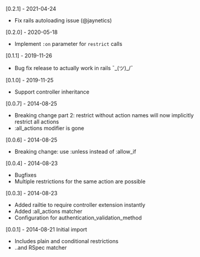 [0.2.1] - 2021-04-24
  * Fix rails autoloading issue (@jaynetics)

[0.2.0] - 2020-05-18
  * Implement `:on` parameter for `restrict` calls

[0.1.1] - 2019-11-26
  * Bug fix release to actually work in rails ¯\_(ツ)_/¯

[0.1.0] - 2019-11-25
  * Support controller inheritance

[0.0.7] - 2014-08-25
  * Breaking change part 2: restrict without action names will now implicitly restrict all actions
  * :all_actions modifier is gone

[0.0.6] - 2014-08-25
  * Breaking change: use :unless instead of :allow_if

[0.0.4] - 2014-08-23
  * Bugfixes
  * Multiple restrictions for the same action are possible

[0.0.3] - 2014-08-23
  * Added railtie to require controller extension instantly
  * Added :all_actions matcher
  * Configuration for authentication_validation_method

[0.0.1] - 2014-08-21 Initial import
  * Includes plain and conditional restrictions
  * ..and RSpec matcher
